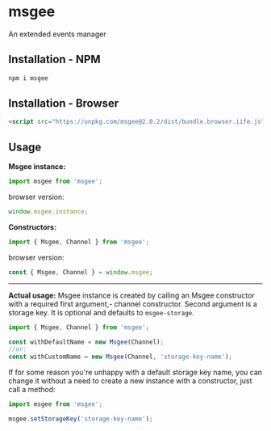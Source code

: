 # msgee
An extended events manager

## Installation - NPM
```sh
npm i msgee
```

## Installation - Browser
```html
<script src="https://unpkg.com/msgee@2.0.2/dist/bundle.browser.iife.js"></script>
```

## Usage
**Msgee instance:**
```js
import msgee from 'msgee';
```
browser version:
```js
window.msgee.instance;
```
**Constructors:**
```js
import { Msgee, Channel } from 'msgee';
```
browser version:
```js
const { Msgee, Channel } = window.msgee;
```
***
**Actual usage:**
Msgee instance is created by calling an Msgee constructor with a required first argument,- channel constructor. Second argument is a storage key. It is optional and defaults to ```msgee-storage```.
```js
import { Msgee, Channel } from 'msgee';

const withDefaultName = new Msgee(Channel);
//or:
const withCustomName = new Msgee(Channel, 'storage-key-name');
```
If for some reason you're unhappy with a default storage key name, you can change it without a need to create a new instance with a constructor, just call a method:
```js
import msgee from 'msgee';

msgee.setStorageKey('storage-key-name');
```

